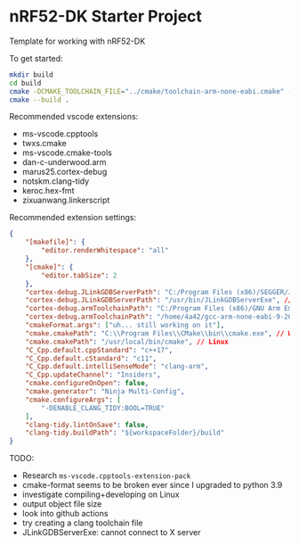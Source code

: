 # nRF52-DK Starter Project

Template for working with nRF52-DK

To get started:

```sh
mkdir build
cd build
cmake -DCMAKE_TOOLCHAIN_FILE="../cmake/toolchain-arm-none-eabi.cmake" -G Ninja ..
cmake --build .
```

Recommended vscode extensions:

* ms-vscode.cpptools
* twxs.cmake
* ms-vscode.cmake-tools
* dan-c-underwood.arm
* marus25.cortex-debug
* notskm.clang-tidy
* keroc.hex-fmt
* zixuanwang.linkerscript

Recommended extension settings:

```json
{
    "[makefile]": {
        "editor.renderWhitespace": "all"
    },
    "[cmake]": {
        "editor.tabSize": 2
    },
    "cortex-debug.JLinkGDBServerPath": "C:/Program Files (x86)/SEGGER/JLink/JLinkGDBServerCL.exe", // Windows
    "cortex-debug.JLinkGDBServerPath": "/usr/bin/JLinkGDBServerExe", // Linux
    "cortex-debug.armToolchainPath": "C:/Program Files (x86)/GNU Arm Embedded Toolchain/9 2020-q2-update/bin", // Windows
    "cortex-debug.armToolchainPath": "/home/4a42/gcc-arm-none-eabi-9-2020-q2-update/bin/", // Linux
    "cmakeFormat.args": ["uh... still working on it"],
    "cmake.cmakePath": "C:\\Program Files\\CMake\\bin\\cmake.exe", // Windows
    "cmake.cmakePath": "/usr/local/bin/cmake", // Linux
    "C_Cpp.default.cppStandard": "c++17",
    "C_Cpp.default.cStandard": "c11",
    "C_Cpp.default.intelliSenseMode": "clang-arm",
    "C_Cpp.updateChannel": "Insiders",
    "cmake.configureOnOpen": false,
    "cmake.generator": "Ninja Multi-Config",
    "cmake.configureArgs": [
        "-DENABLE_CLANG_TIDY:BOOL=TRUE"
    ],
    "clang-tidy.lintOnSave": false,
    "clang-tidy.buildPath": "${workspaceFolder}/build"
}
```

TODO:

* Research `ms-vscode.cpptools-extension-pack`
* cmake-format seems to be broken ever since I upgraded to python 3.9
* investigate compiling+developing on Linux
* output object file size
* look into github actions
* try creating a clang toolchain file
* JLinkGDBServerExe: cannot connect to X server
